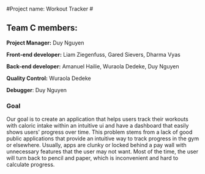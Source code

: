 #Project name: Workout Tracker #
## Team C members: 
**Project Manager:**
Duy Nguyen

**Front-end developer:**
Liam Ziegenfuss, Gared Sievers, Dharma Vyas

**Back-end developer:**
Amanuel Hailie, Wuraola Dedeke, Duy Nguyen

**Quality Control:**
Wuraola Dedeke

**Debugger**: 
Duy Nguyen

### Goal
Our goal is to create an application that helps users track their workouts with caloric intake within an intuitive ui and have a dashboard that easily shows users' progress over time. This problem stems from a lack of good public applications that provide an intuitive way to track progress in the gym or elsewhere. Usually, apps are clunky or locked behind a pay wall with unnecessary features that the user may not want. Most of the time, the user will turn back to pencil and paper, which is inconvenient and hard to calculate progress. 

